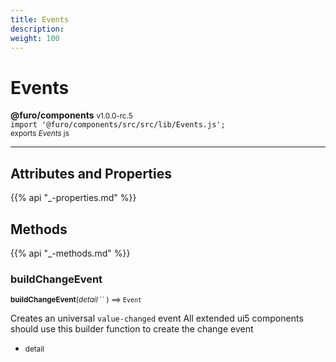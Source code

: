 ```yaml
---
title: Events
description: 
weight: 100
---
```


# Events

**@furo/components** <small>v1.0.0-rc.5</small>
<br>`import '@furo/components/src/src/lib/Events.js';`<small>
<br>exports *Events* js</small>


****



## Attributes and Properties
{{% api "_-properties.md" %}}






## Methods
{{% api "_-methods.md" %}}


### **buildChangeEvent**
<small>**buildChangeEvent**(*detail* `` ) ⟹ `Event`</small>

Creates an universal `value-changed` event
All extended ui5 components should use this builder function to create
the change event

- <small>detail </small>
<br><br>
